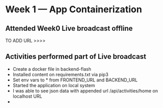 # Week 1 — App Containerization

## Attended Week0 Live broadcast offline
TO ADD URL >>>>

## Activities performed part of Live broadcast
- Create a docker file in backend-flash
- Installed content on requirements.txt via pip3
- Set env vars to * from FRONTEND_URL and BACKEND_URL
- Started the application on local system
- I was able to see json data with appended url /api/activities/home on localhost URL
- 